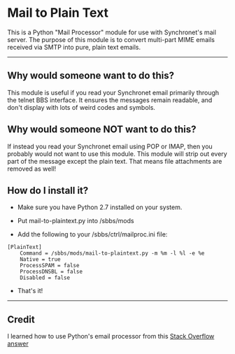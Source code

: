 Mail to Plain Text
=================

This is a Python "Mail Processor" module for use with Synchronet's mail server. The purpose of this module is to convert multi-part MIME emails received via SMTP into pure, plain text emails.

---

Why would someone want to do this?
----------------------------------

This module is useful if you read your Synchronet email primarily through the telnet BBS interface. It ensures the messages remain readable, and don't display with lots of weird codes and symbols.

Why would someone NOT want to do this?
--------------------------------------

If instead you read your Synchronet email using POP or IMAP, then you probably would not want to use this module. This module will strip out every part of the message except the plain text. That means file attachments are removed as well!

How do I install it? 
--------------------

* Make sure you have Python 2.7 installed on your system.

* Put mail-to-plaintext.py into /sbbs/mods

* Add the following to your /sbbs/ctrl/mailproc.ini file:

```
[PlainText]
	Command = /sbbs/mods/mail-to-plaintext.py -m %m -l %l -e %e
	Native = true
	ProcessSPAM = false
	ProcessDNSBL = false
	Disabled = false
```

* That's it!

---

Credit
------

I learned how to use Python's email processor from this [Stack Overflow answer](http://stackoverflow.com/a/1463144)
